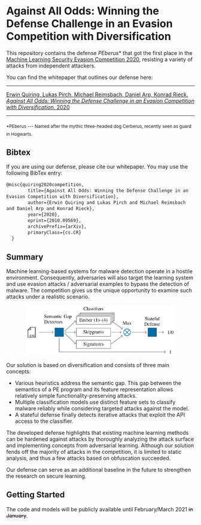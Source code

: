 # Against All Odds: Winning the Defense Challenge in an Evasion Competition with Diversification

This repository contains the defense *PEberus** that got the first place in the
[Machine Learning Security Evasion Competition 2020](https://mlsec.io/),
resisting a variety of attacks from independent attackers.

You can find the whitepaper that outlines our defense here:

---

[
Erwin Quiring, Lukas Pirch, Michael Reimsbach, Daniel Arp, Konrad Rieck. *Against All Odds: Winning the Defense Challenge in an Evasion Competition with Diversification*, 2020
](https://arxiv.org/abs/2010.09569)

---

<sub>*PEberus --- Named after the mythic three-headed dog Cerberus, recently seen
as guard in Hogwarts.</sub>

## Bibtex
If you are using our defense, please cite our whitepaper.
You may use the following BibTex entry:
```
@misc{quiring2020competition,
        title={Against All Odds: Winning the Defense Challenge in an Evasion Competition with Diversification},
        author={Erwin Quiring and Lukas Pirch and Michael Reimsbach and Daniel Arp and Konrad Rieck},
        year={2020},
        eprint={2010.09569},
        archivePrefix={arXiv},
        primaryClass={cs.CR}
  }
```

## Summary
Machine learning-based systems for malware detection operate in a
hostile environment. Consequently, adversaries will also target the learning
system and use evasion attacks / adversarial examples to bypass the detection
of malware. The competition gives us the unique opportunity to examine such
attacks under a realistic scenario.

<p align="center">
<img src="./2020-evasion.jpg" width="400" alt="Implemented defenses" />
</p>

Our solution is based on diversification and consists of three main
concepts:
- Various heuristics address the semantic gap. This gap between
the semantics of a PE program and its feature representation
allows relatively simple functionality-preserving attacks.
- Multiple classification models use distinct feature sets to
classify malware reliably while considering targeted attacks against
the model.
- A stateful defense finally detects iterative attacks that
exploit the API access to the classifier.

The developed defense highlights that existing machine learning methods
can be hardened against attacks by thoroughly analyzing the attack surface and
implementing concepts from adversarial learning.
Although our solution fends off the majority of attacks in the
competition, it is limited to static analysis, and thus a few attacks
based on obfuscation succeeded.

Our defense can serve as an additional baseline in the future to strengthen the
research on secure learning.

## Getting Started
The code and models will be publicly available until February/March 2021 ~~in January~~.
